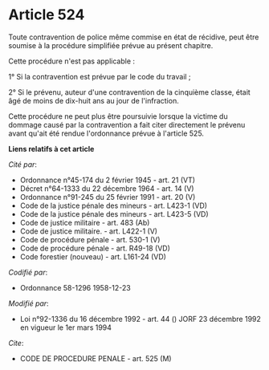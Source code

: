 # Article 524

Toute contravention de police même commise en état de récidive, peut être soumise à la procédure simplifiée prévue au présent
chapitre.

Cette procédure n'est pas applicable :

1° Si la contravention est prévue par le code du travail ;

2° Si le prévenu, auteur d'une contravention de la cinquième classe, était âgé de moins de dix-huit ans au jour de
l'infraction.

Cette procédure ne peut plus être poursuivie lorsque la victime du dommage causé par la contravention a fait citer
directement le prévenu avant qu'ait été rendue l'ordonnance prévue à l'article 525.

**Liens relatifs à cet article**

_Cité par_:

  - Ordonnance n°45-174 du 2 février 1945 - art. 21 (VT)
  - Décret n°64-1333 du 22 décembre 1964 - art. 14 (V)
  - Ordonnance n°91-245 du 25 février 1991 - art. 20 (V)
  - Code de la justice pénale des mineurs - art. L423-1 (VD)
  - Code de la justice pénale des mineurs - art. L423-5 (VD)
  - Code de justice militaire - art. 483 (Ab)
  - Code de justice militaire. - art. L422-1 (V)
  - Code de procédure pénale - art. 530-1 (V)
  - Code de procédure pénale - art. R49-18 (VD)
  - Code forestier (nouveau) - art. L161-24 (VD)

_Codifié par_:

  - Ordonnance 58-1296 1958-12-23

_Modifié par_:

  - Loi n°92-1336 du 16 décembre 1992 - art. 44 () JORF 23 décembre 1992 en vigueur le 1er mars 1994

_Cite_:

  - CODE DE PROCEDURE PENALE - art. 525 (M)
